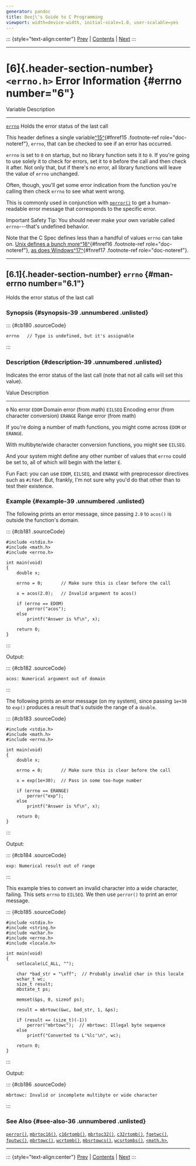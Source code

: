 ```yaml
---
generator: pandoc
title: Beej\'s Guide to C Programming
viewport: width=device-width, initial-scale=1.0, user-scalable=yes
---
```


::: {style="text-align:center"}
[Prev](ctype.html) \| [Contents](index.html) \| [Next](fenv.html)
:::

------------------------------------------------------------------------

# [6]{.header-section-number} `<errno.h>` Error Information {#errno number="6"}

  Variable                          Description
  --------------------------------- -----------------------------------------
  [`errno`](errno.html#man-errno)   Holds the error status of the last call

This header defines a single variable[^15^](footnotes.html#fn15){#fnref15 .footnote-ref role="doc-noteref"}, `errno`, that can be checked to see if an error has occurred.

`errno` is set to `0` on startup, but no library function sets it to `0`. If you're going to use solely it to check for errors, set it to `0` before the call and then check it after. Not only that, but if there's no error, all library functions will leave the value of `errno` unchanged.

Often, though, you'll get some error indication from the function you're calling then check `errno` to see what went wrong.

This is commonly used in conjunction with [`perror()`](stdio.html#man-perror) to get a human-readable error message that corresponds to the specific error.

Important Safety Tip: You should never make your own variable called `errno`---that's undefined behavior.

Note that the C Spec defines less than a handful of values `errno` can take on. [Unix defines a bunch more](https://man.archlinux.org/man/errno.3.en)[^16^](footnotes.html#fn16){#fnref16 .footnote-ref role="doc-noteref"}, [as does Windows](https://docs.microsoft.com/en-us/cpp/c-runtime-library/errno-constants?view=msvc-160)[^17^](footnotes.html#fn17){#fnref17 .footnote-ref role="doc-noteref"}.

------------------------------------------------------------------------

## [6.1]{.header-section-number} `errno` {#man-errno number="6.1"}

Holds the error status of the last call

### Synopsis {#synopsis-39 .unnumbered .unlisted}

::: {#cb180 .sourceCode}
``` {.sourceCode .c}
errno   // Type is undefined, but it's assignable
```
:::

### Description {#description-39 .unnumbered .unlisted}

Indicates the error status of the last call (note that not all calls will set this value).

  Value      Description
  ---------- --------------------------------------------
  `0`        No error
  `EDOM`     Domain error (from math)
  `EILSEQ`   Encoding error (from character conversion)
  `ERANGE`   Range error (from math)

If you're doing a number of math functions, you might come across `EDOM` or `ERANGE`.

With multibyte/wide character conversion functions, you might see `EILSEQ`.

And your system might define any other number of values that `errno` could be set to, all of which will begin with the letter `E`.

Fun Fact: you can use `EDOM`, `EILSEQ`, and `ERANGE` with preprocessor directives such as `#ifdef`. But, frankly, I'm not sure why you'd do that other than to test their existence.

### Example {#example-39 .unnumbered .unlisted}

The following prints an error message, since passing `2.0` to `acos()` is outside the function's domain.

::: {#cb181 .sourceCode}
``` {.sourceCode .numberSource .c .numberLines}
#include <stdio.h>
#include <math.h>
#include <errno.h>

int main(void)
{
    double x;

    errno = 0;       // Make sure this is clear before the call

    x = acos(2.0);   // Invalid argument to acos()

    if (errno == EDOM)
        perror("acos");
    else
        printf("Answer is %f\n", x);

    return 0;
}
```
:::

Output:

::: {#cb182 .sourceCode}
``` {.sourceCode .default}
acos: Numerical argument out of domain
```
:::

The following prints an error message (on my system), since passing `1e+30` to `exp()` produces a result that's outside the range of a `double`.

::: {#cb183 .sourceCode}
``` {.sourceCode .numberSource .c .numberLines}
#include <stdio.h>
#include <math.h>
#include <errno.h>

int main(void)
{
    double x;

    errno = 0;       // Make sure this is clear before the call

    x = exp(1e+30);  // Pass in some too-huge number

    if (errno == ERANGE)
        perror("exp");
    else
        printf("Answer is %f\n", x);

    return 0;
}
```
:::

Output:

::: {#cb184 .sourceCode}
``` {.sourceCode .default}
exp: Numerical result out of range
```
:::

This example tries to convert an invalid character into a wide character, failing. This sets `errno` to `EILSEQ`. We then use `perror()` to print an error message.

::: {#cb185 .sourceCode}
``` {.sourceCode .numberSource .c .numberLines}
#include <stdio.h>
#include <string.h>
#include <wchar.h>
#include <errno.h>
#include <locale.h>

int main(void)
{
    setlocale(LC_ALL, "");

    char *bad_str = "\xff";  // Probably invalid char in this locale
    wchar_t wc;
    size_t result;
    mbstate_t ps;

    memset(&ps, 0, sizeof ps);

    result = mbrtowc(&wc, bad_str, 1, &ps);

    if (result == (size_t)(-1))
        perror("mbrtowc");  // mbrtowc: Illegal byte sequence
    else
        printf("Converted to L'%lc'\n", wc);

    return 0;
}
```
:::

Output:

::: {#cb186 .sourceCode}
``` {.sourceCode .default}
mbrtowc: Invalid or incomplete multibyte or wide character
```
:::

### See Also {#see-also-36 .unnumbered .unlisted}

[`perror()`](stdio.html#man-perror), [`mbrtoc16()`](uchar.html#man-mbrtoc16), [`c16rtomb()`](uchar.html#man-c16rtomb), [`mbrtoc32()`](uchar.html#man-mbrtoc16), [`c32rtomb()`](uchar.html#man-c16rtomb), [`fgetwc()`](wchar.html#man-getwc), [`fputwc()`](wchar.html#man-putwc), [`mbrtowc()`](wchar.html#man-mbrtowc), [`wcrtomb()`](wchar.html#man-wcrtomb), [`mbsrtowcs()`](wchar.html#man-mbsrtowcs), [`wcsrtombs()`](wchar.html#man-wcsrtombs), [`<math.h>`](math.html#math),

------------------------------------------------------------------------

::: {style="text-align:center"}
[Prev](ctype.html) \| [Contents](index.html) \| [Next](fenv.html)
:::
